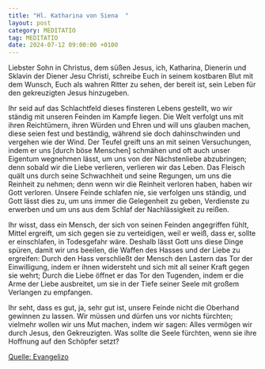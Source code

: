 ```yaml
---
title: "Hl. Katharina von Siena  "
layout: post
category: MEDITATIO
tag: MEDITATIO
date: 2024-07-12 09:00:00 +0100
---
```

Liebster Sohn in Christus, dem süßen Jesus, ich, Katharina, Dienerin und Sklavin der Diener Jesu Christi, schreibe Euch in seinem kostbaren Blut mit dem Wunsch, Euch als wahren Ritter zu sehen, der bereit ist, sein Leben für den gekreuzigten Jesus hinzugeben.


Ihr seid auf das Schlachtfeld dieses finsteren Lebens gestellt, wo wir ständig mit unseren Feinden im Kampfe liegen.<!--more--> Die Welt verfolgt uns mit ihren Reichtümern, ihren Würden und Ehren und will uns glauben machen, diese seien fest und beständig, während sie doch dahinschwinden und vergehen wie der Wind. Der Teufel greift uns an mit seinen Versuchungen, indem er uns [durch böse Menschen] schmähen und oft auch unser Eigentum wegnehmen lässt, um uns von der Nächstenliebe abzubringen; denn sobald wir die Liebe verlieren, verlieren wir das Leben. Das Fleisch quält uns durch seine Schwachheit und seine Regungen, um uns die Reinheit zu nehmen; denn wenn wir die Reinheit verloren haben, haben wir Gott verloren. Unsere Feinde schlafen nie, sie verfolgen uns ständig, und Gott lässt dies zu, um uns immer die Gelegenheit zu geben, Verdienste zu erwerben und um uns aus dem Schlaf der Nachlässigkeit zu reißen.


Ihr wisst, dass ein Mensch, der sich von seinen Feinden angegriffen fühlt, Mittel ergreift, um sich gegen sie zu verteidigen, weil er weiß, dass er, sollte er einschlafen, in Todesgefahr wäre. Deshalb lässt Gott uns diese Dinge spüren, damit wir uns beeilen, die Waffen des Hasses und der Liebe zu ergreifen: Durch den Hass verschließt der Mensch den Lastern das Tor der Einwilligung, indem er ihnen widersteht und sich mit all seiner Kraft gegen sie wehrt; Durch die Liebe öffnet er das Tor den Tugenden, indem er die Arme der Liebe ausbreitet, um sie in der Tiefe seiner Seele mit großem Verlangen zu empfangen.


Ihr seht, dass es gut, ja, sehr gut ist, unsere Feinde nicht die Oberhand gewinnen zu lassen. Wir müssen und dürfen uns vor nichts fürchten; vielmehr wollen wir uns Mut machen, indem wir sagen: Alles vermögen wir durch Jesus, den Gekreuzigten. Was sollte die Seele fürchten, wenn sie ihre Hoffnung auf den Schöpfer setzt?
 

[Quelle: Evangelizo](https://evangeliumtagfuertag.org/DE/gospel)